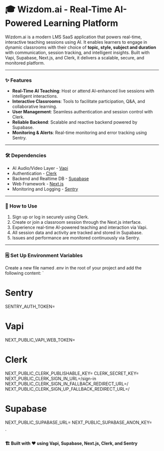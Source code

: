 # 🎓 Wizdom.ai - Real-Time AI-Powered Learning Platform  

Wizdom.ai is a modern LMS SaaS application that powers real-time, interactive teaching sessions using AI. It enables learners to engage in dynamic classrooms with their choice of **topic, style, subject and duration** with communication, session tracking, and intelligent insights. Built with Vapi, Supabase, Next.js, and Clerk, it delivers a scalable, secure, and monitored platform.

---

### ✨ Features  
- **Real-Time AI Teaching**: Host or attend AI-enhanced live sessions with intelligent interactions.  
- **Interactive Classrooms**: Tools to facilitate participation, Q&A, and collaborative learning.  
- **User Management**: Seamless authentication and session control with Clerk.  
- **Reliable Backend**: Scalable and reactive backend powered by Supabase.  
- **Monitoring & Alerts**: Real-time monitoring and error tracking using Sentry.

---

### 🛠 Dependencies  
- AI Audio/Video Layer - [Vapi](https://vapi.ai/)  
- Authentication - [Clerk](https://clerk.com/)  
- Backend and Realtime DB - [Supabase](https://supabase.com/)  
- Web Framework - [Next.js](https://nextjs.org/)  
- Monitoring and Logging - [Sentry](https://sentry.io/)  

---

### 🚀 How to Use  
1. Sign up or log in securely using Clerk.  
2. Create or join a classroom session through the Next.js interface.  
3. Experience real-time AI-powered teaching and interaction via Vapi.  
4. All session data and activity are tracked and stored in Supabase.  
5. Issues and performance are monitored continuously via Sentry.

---

### 🗒️ Set Up Environment Variables

Create a new file named .env in the root of your project and add the following content:
`
# Sentry
SENTRY_AUTH_TOKEN=

# Vapi
NEXT_PUBLIC_VAPI_WEB_TOKEN=

# Clerk
NEXT_PUBLIC_CLERK_PUBLISHABLE_KEY=
CLERK_SECRET_KEY=
NEXT_PUBLIC_CLERK_SIGN_IN_URL=/sign-in
NEXT_PUBLIC_CLERK_SIGN_IN_FALLBACK_REDIRECT_URL=/
NEXT_PUBLIC_CLERK_SIGN_UP_FALLBACK_REDIRECT_URL=/

# Supabase
NEXT_PUBLIC_SUPABASE_URL=
NEXT_PUBLIC_SUPABASE_ANON_KEY=

`
#### 🏗 Built with ❤️ using Vapi, Supabase, Next.js, Clerk, and Sentry  
